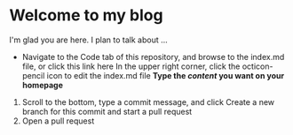 # Welcome to my blog

I'm glad you are here. I plan to talk about ...

* Navigate to the Code tab of this repository, and browse to the index.md file, or click this link here
    In the upper right corner, click the octicon-pencil icon to edit the index.md file
**Type the *content* you want on your homepage**

1. Scroll to the bottom, type a commit message, and click Create a new branch for this commit and start a pull request
  1. Open a pull request
